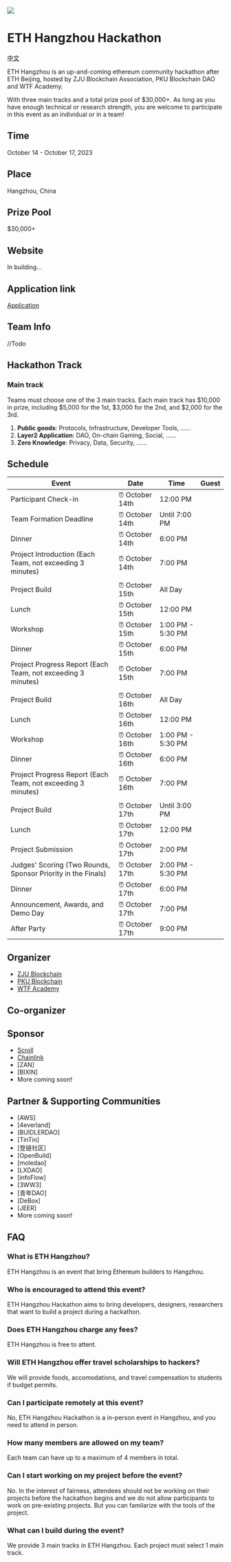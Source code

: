 ![](./img/banner.png)
# ETH Hangzhou Hackathon
[中文](./README-cn.md)

ETH Hangzhou is an up-and-coming ethereum community hackathon after ETH Beijing, hosted by ZJU Blockchain Association, PKU Blockchain DAO and WTF Academy.

With three main tracks and a total prize pool of $30,000+. As long as you have enough technical or research strength, you are welcome to participate in this event as an individual or in a team!
## Time
October 14 - October 17, 2023

## Place
Hangzhou, China

## Prize Pool

$30,000+

## Website

In building...

## Application link

[Application](https://docs.google.com/forms/d/e/1FAIpQLSeqm45uEfWECqmNWErGSDR0QHFnhKPdiQyyJyrteroOhvVzrQ/viewform) 

## Team Info
//Todo

## Hackathon Track
### Main track

Teams must choose one of the 3 main tracks. Each main track has $10,000 in prize, including $5,000 for the 1st, $3,000 for the 2nd, and $2,000 for the 3rd.

1. **Public goods**: Protocols, Infrastructure, Developer Tools, ……
2. **Layer2 Application**: DAO, On-chain Gaming, Social, ……
3. **Zero Knowledge**: Privacy, Data, Security, ……


## Schedule

| Event                               | Date            | Time           | Guest                            |
| ----------------------------------- | --------------- | ---------------| --------------------------------- |
| Participant Check-in                | ⏰ October 14th | 12:00 PM       |                                  |
| Team Formation Deadline             | ⏰ October 14th | Until 7:00 PM  |                                  |
| Dinner                              | ⏰ October 14th | 6:00 PM        |                                  |
| Project Introduction (Each Team, not exceeding 3 minutes) | ⏰ October 14th | 7:00 PM | |
|                                     |                 |                |                                  |
| Project Build                       | ⏰ October 15th | All Day        |                                  |
| Lunch                               | ⏰ October 15th | 12:00 PM       |                                  |
| Workshop                            | ⏰ October 15th | 1:00 PM - 5:30 PM |  |
| Dinner                              | ⏰ October 15th | 6:00 PM        |                                  |
| Project Progress Report (Each Team, not exceeding 3 minutes) | ⏰ October 15th | 7:00 PM | |
|                                     |                 |                |                                  |
| Project Build                       | ⏰ October 16th | All Day        |                                  |
| Lunch                               | ⏰ October 16th | 12:00 PM       |                                  |
| Workshop                            | ⏰ October 16th | 1:00 PM - 5:30 PM |  |
| Dinner                              | ⏰ October 16th | 6:00 PM        |                                  |
| Project Progress Report (Each Team, not exceeding 3 minutes) | ⏰ October 16th | 7:00 PM | |
|                                     |                 |                |                                  |
| Project Build                       | ⏰ October 17th | Until 3:00 PM  |                                  |
| Lunch                               | ⏰ October 17th | 12:00 PM       |                                  |
| Project Submission                  | ⏰ October 17th | 2:00 PM        |                                  |
| Judges' Scoring (Two Rounds, Sponsor Priority in the Finals) | ⏰ October 17th | 2:00 PM - 5:30 PM |  |
| Dinner                              | ⏰ October 17th | 6:00 PM        |                                  |
| Announcement, Awards, and Demo Day  | ⏰ October 17th | 7:00 PM        |                                  |
| After Party                         | ⏰ October 17th | 9:00 PM        |                                  |


## Organizer 

- [ZJU Blockchain](https://twitter.com/ZJUBCA)
- [PKU Blockchain](https://twitter.com/PKUBlockchain)
- [WTF Academy](https://twitter.com/WTFAcademy_)

## Co-organizer


## Sponsor
- [Scroll](https://twitter.com/Scroll_ZKP)
- [Chainlink](https://twitter.com/chainlink)
- [ZAN]
- [BIXIN]
- More coming soon!

## Partner & Supporting Communities
- [AWS]
- [4everland]
- [BUIDLERDAO]
- [TinTin]
- [登链社区]
- [OpenBuild]
- [moledao]
- [LXDAO]
- [infoFlow]
- [3WW3]
- [青年DAO]
- [DeBox]
- [JEER]
- More coming soon!

## FAQ

### What is ETH Hangzhou?

ETH Hangzhou is an event that bring Ethereum builders to Hangzhou.

### Who is encouraged to attend this event?

ETH Hangzhou Hackathon aims to bring developers, designers, researchers that want to build a project during a hackathon.

### Does ETH Hangzhou charge any fees?

ETH Hangzhou is free to attent.

### Will ETH Hangzhou offer travel scholarships to hackers?

We will provide foods, accomodations, and travel compensation to students if budget permits.

### Can I participate remotely at this event?

No, ETH Hangzhou Hackathon is a in-person event in Hangzhou, and you need to attend in person.

### How many members are allowed on my team?

Each team can have up to a maximum of 4 members in total.

### Can I start working on my project before the event?

No. In the interest of fairness, attendees should not be working on their projects before the hackathon begins and we do not allow participants to work on pre-existing projects. But you can familarize with the tools of the project.

### What can I build during the event?

We provide 3 main tracks in ETH Hangzhou. Each project must select 1 main track.

